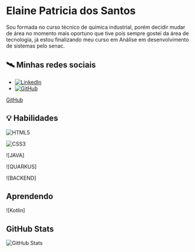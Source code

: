 
# Elaine Patricia dos Santos

Sou formada no curso técnico de química industrial, porém decidir mudar de área no momento mais oportuno que tive pois sempre gostei da área de tecnologia, já estou finalizando meu curso em Análise em desenvolvimento de sistemas pelo senac.

## 🛰 Minhas redes sociais
- [![LinkedIn](https://img.shields.io/badge/LinkedIn-000?style=for-the-badge&logo=linkedin&logoColor=0E76A8)](https://www.linkedin.com/in/elaine-ps94/)
- [![GitHub](https://img.shields.io/badge/github-000?style=for-the-badge&logo=github&logoColor=0E76A8)](https://github.com/Elaine5)

[ GitHub](https://github.com/Elaine5)

## 💡 Habilidades

![HTML5](https://img.shields.io/badge/HTML5-000?style=for-the-badge&logo=html5)

![CSS3](https://img.shields.io/badge/CSS3-000?style=for-the-badge&logo=css3&logoColor=264CE4)

![JAVA]

![QUARKUS]

![BACKEND]

## Aprendendo
![Kotlin]

## GitHub Stats

![GitHub Stats](https://github-readme-stats.vercel.app/api?username=Elaine5&theme=transparent&bg_color=000&border_color=30A3DC&show_icons=true&icon_color=30A3DC&title_color=E94D5F&text_color=FFF&hide=stars)


